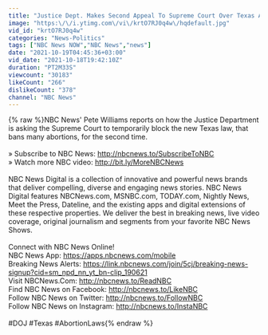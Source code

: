 ```yaml
---
title: "Justice Dept. Makes Second Appeal To Supreme Court Over Texas Abortion Ban"
image: "https:\/\/i.ytimg.com\/vi\/krtO7RJ0q4w\/hqdefault.jpg"
vid_id: "krtO7RJ0q4w"
categories: "News-Politics"
tags: ["NBC News NOW","NBC News","news"]
date: "2021-10-19T04:45:36+03:00"
vid_date: "2021-10-18T19:42:10Z"
duration: "PT2M33S"
viewcount: "30183"
likeCount: "266"
dislikeCount: "378"
channel: "NBC News"
---
```

{% raw %}NBC News' Pete Williams reports on how the Justice Department is asking the Supreme Court to temporarily block the new Texas law, that bans many abortions, for the second time. <br /><br />» Subscribe to NBC News: <a rel="nofollow" target="blank" href="http://nbcnews.to/SubscribeToNBC">http://nbcnews.to/SubscribeToNBC</a><br />» Watch more NBC video: <a rel="nofollow" target="blank" href="http://bit.ly/MoreNBCNews">http://bit.ly/MoreNBCNews</a><br /><br />NBC News Digital is a collection of innovative and powerful news brands that deliver compelling, diverse and engaging news stories. NBC News Digital features NBCNews.com, MSNBC.com, TODAY.com, Nightly News, Meet the Press, Dateline, and the existing apps and digital extensions of these respective properties.  We deliver the best in breaking news, live video coverage, original journalism and segments from your favorite NBC News Shows.<br /><br />Connect with NBC News Online!<br />NBC News App: <a rel="nofollow" target="blank" href="https://apps.nbcnews.com/mobile">https://apps.nbcnews.com/mobile</a><br />Breaking News Alerts: <a rel="nofollow" target="blank" href="https://link.nbcnews.com/join/5cj/breaking-news-signup?cid=sm_npd_nn_yt_bn-clip_190621">https://link.nbcnews.com/join/5cj/breaking-news-signup?cid=sm_npd_nn_yt_bn-clip_190621</a><br />Visit NBCNews.Com: <a rel="nofollow" target="blank" href="http://nbcnews.to/ReadNBC">http://nbcnews.to/ReadNBC</a><br />Find NBC News on Facebook: <a rel="nofollow" target="blank" href="http://nbcnews.to/LikeNBC">http://nbcnews.to/LikeNBC</a><br />Follow NBC News on Twitter: <a rel="nofollow" target="blank" href="http://nbcnews.to/FollowNBC">http://nbcnews.to/FollowNBC</a><br />Follow NBC News on Instagram: <a rel="nofollow" target="blank" href="http://nbcnews.to/InstaNBC">http://nbcnews.to/InstaNBC</a><br /><br />#DOJ #Texas #AbortionLaws{% endraw %}
